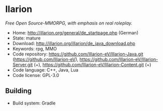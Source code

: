 # Ilarion

_Free Open Source-MMORPG, with emphasis on real roleplay._

- Home: http://illarion.org/general/de_startpage.php (German)
- State: mature
- Download: http://illarion.org/illarion/de_java_download.php
- Keywords: rpg, MMO
- Code repository: https://github.com/Illarion-eV/Illarion-Java.git (https://github.com/Illarion-eV), https://github.com/Illarion-eV/Illarion-Server.git (+), https://github.com/Illarion-eV/Illarion-Content.git (+)
- Code language: C++, Java, Lua
- Code license: GPL-3.0

## Building

- Build system: Gradle

